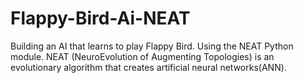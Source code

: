 # Flappy-Bird-Ai-NEAT
Building an AI that learns to play Flappy Bird. Using the NEAT Python module. NEAT (NeuroEvolution of Augmenting Topologies) is an evolutionary algorithm that creates artificial neural networks(ANN).
